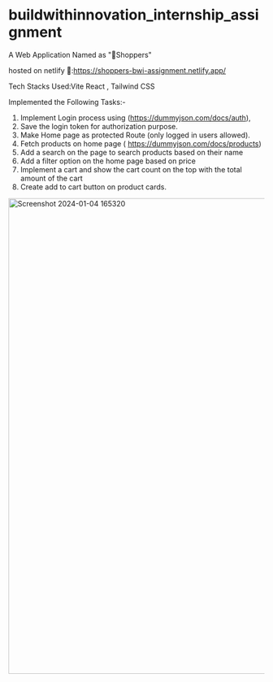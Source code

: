 # buildwithinnovation_internship_assignment


A Web Application Named as "🛒Shoppers"


hosted on netlify 
🔗:https://shoppers-bwi-assignment.netlify.app/


Tech Stacks Used:Vite React , Tailwind CSS

Implemented the Following Tasks:-

1. Implement Login process using (https://dummyjson.com/docs/auth),
2. Save the login token for authorization purpose.
3. Make Home page as protected Route (only logged in users allowed).
4. Fetch products on home page ( https://dummyjson.com/docs/products)
5. Add a search on the page to search products based on their name
6. Add a filter option on the home page based on price
7. Implement a cart and show the cart count on the top with the total amount of the cart
8. Create add to cart button on product cards.







<img width="936" alt="Screenshot 2024-01-04 165320" src="https://github.com/shutupsuhani/buildwithinnovation_internship_assignment/assets/151936391/ad3d10d4-981b-4444-ad27-e33e581db607">
